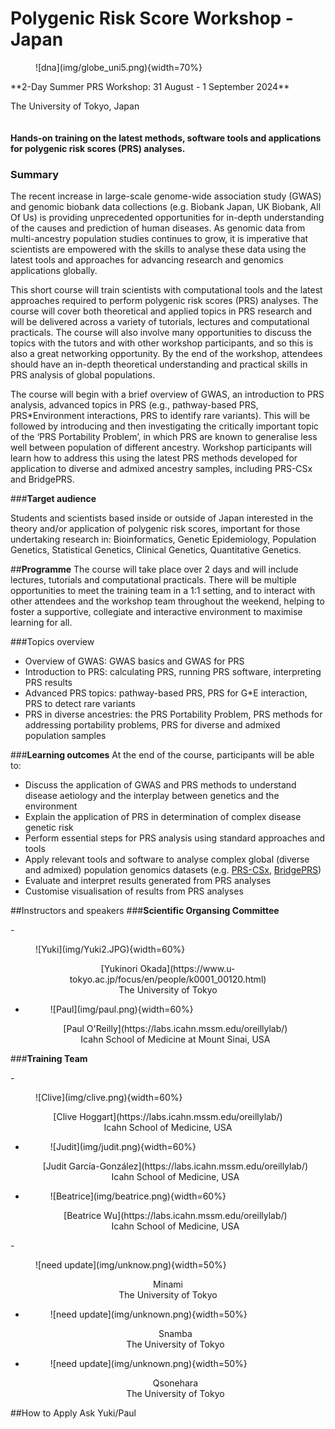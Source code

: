 # **Polygenic Risk Score Workshop - Japan**
<figure markdown>![dna](img/globe_uni5.png){width=70%}</figure>
**2-Day Summer PRS Workshop: 31 August - 1 September 2024**

The University of Tokyo, Japan
<br></br><br>
**Hands-on training on the latest methods, software tools and applications for polygenic risk scores (PRS) analyses.**

### **Summary**


The recent increase in large-scale genome-wide association study (GWAS) and genomic biobank data collections (e.g. Biobank Japan, UK Biobank, All Of Us) is providing unprecedented opportunities for in-depth understanding of the causes and prediction of human diseases. As genomic data from multi-ancestry population studies continues to grow, it is imperative that scientists are empowered with the skills to analyse these data using the latest tools and approaches for advancing research and genomics applications globally. 

This short course will train scientists with computational tools and the latest approaches required to perform polygenic risk scores (PRS) analyses. The course will cover both theoretical and applied topics in PRS research and will be delivered across a variety of tutorials, lectures and computational practicals. The course will also involve many opportunities to discuss the topics with the tutors and with other workshop participants, and so this is also a great networking opportunity. By the end of the workshop, attendees should have an in-depth theoretical understanding and practical skills in PRS analysis of global populations. 

The course will begin with a brief overview of GWAS, an introduction to PRS analysis, advanced topics in PRS (e.g., pathway-based PRS, PRS*Environment interactions, PRS to identify rare variants). This will be followed by introducing and then investigating the critically important topic of the ‘PRS Portability Problem’, in which PRS are known to generalise less well between population of different ancestry. Workshop participants will learn how to address this using the latest PRS methods developed for application to diverse and admixed ancestry samples, including PRS-CSx and BridgePRS.


###**Target audience**

Students and scientists based inside or outside of Japan interested in the theory and/or application of polygenic risk scores, important for those undertaking research in: Bioinformatics, Genetic Epidemiology, Population Genetics, Statistical Genetics, Clinical Genetics, Quantitative Genetics.

##**Programme**
The course will take place over 2 days and will include lectures, tutorials and computational practicals. There will be multiple opportunities to meet the training team in a 1:1 setting, and to interact with other attendees and the workshop team throughout the weekend, helping to foster a supportive, collegiate and interactive environment to maximise learning for all.

###Topics overview

* Overview of GWAS: GWAS basics and GWAS for PRS
* Introduction to PRS: calculating PRS, running PRS software, interpreting PRS results
* Advanced PRS topics: pathway-based PRS, PRS for G*E interaction, PRS to detect rare variants
* PRS in diverse ancestries: the PRS Portability Problem, PRS methods for addressing portability problems, PRS for diverse and admixed population samples

###**Learning outcomes**
At the end of the course, participants will be able to:

* Discuss the application of GWAS and PRS methods to understand disease aetiology and the interplay between genetics and the environment
* Explain the application of PRS in determination of complex disease genetic risk 
* Perform essential steps for PRS analysis using standard approaches and tools
* Apply relevant tools and software to analyse complex global (diverse and admixed) population genomics datasets (e.g. [PRS-CSx](https://www.nature.com/articles/s41588-022-01054-7), [BridgePRS](https://www.nature.com/articles/s41588-023-01583-9))
* Evaluate and interpret results generated from PRS analyses
* Customise visualisation of results from PRS analyses


##Instructors and speakers
###**Scientific Organsing Committee**
<div class="grid cards" markdown>
- <figure markdown>![Yuki](img/Yuki2.JPG){width=60%}</figure>
    <center> [Yukinori Okada](https://www.u-tokyo.ac.jp/focus/en/people/k0001_00120.html) </center>
    <center>The University of Tokyo</center>


- <figure markdown>![Paul](img/paul.png){width=60%}</figure>
    
    <center>[Paul O'Reilly](https://labs.icahn.mssm.edu/oreillylab/)</center>
    <center>Icahn School of Medicine at Mount Sinai, USA </center>

</div>


###**Training Team**
<div class="grid cards" markdown>
- <figure markdown>![Clive](img/clive.png){width=60%}</figure>
    <center> [Clive Hoggart](https://labs.icahn.mssm.edu/oreillylab/)</center>
    <center>Icahn School of Medicine, USA </center>


- <figure markdown>![Judit](img/judit.png){width=60%}</figure>
    
    <center>[Judit García-González](https://labs.icahn.mssm.edu/oreillylab/)</center>
    <center>Icahn School of Medicine, USA </center>

- <figure markdown>![Beatrice](img/beatrice.png){width=60%}</figure>
    <center> [Beatrice Wu](https://labs.icahn.mssm.edu/oreillylab/)</center>
    <center> Icahn School of Medicine, USA  </center>
</div>

<div class="grid cards" markdown>
- <figure markdown>![need update](img/unknow.png){width=50%}</figure>
    <center> Minami </center>
    <center>The University of Tokyo </center>


- <figure markdown>![need update](img/unknown.png){width=50%}</figure>
    
    <center>Snamba</center>
    <center>The University of Tokyo </center>

- <figure markdown>![need update](img/unknown.png){width=50%}</figure>
    <center> Qsonehara</center>
    <center> The University of Tokyo  </center>
</div>





##How to Apply
Ask Yuki/Paul



